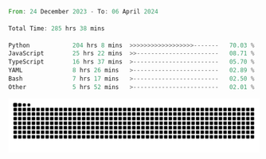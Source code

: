 <!--START_SECTION:waka-->

```rust
From: 24 December 2023 - To: 06 April 2024

Total Time: 285 hrs 38 mins

Python            204 hrs 8 mins  >>>>>>>>>>>>>>>>>>-------   70.03 %
JavaScript        25 hrs 22 mins  >>-----------------------   08.71 %
TypeScript        16 hrs 37 mins  >------------------------   05.70 %
YAML              8 hrs 26 mins   >------------------------   02.89 %
Bash              7 hrs 17 mins   >------------------------   02.50 %
Other             5 hrs 52 mins   >------------------------   02.01 %
```

<!--END_SECTION:waka-->


<picture>
  <source media="(prefers-color-scheme: dark)" srcset="https://raw.githubusercontent.com/jeerawut97/jeerawut97/output/github-contribution-grid-snake.svg">
  <img alt="github contribution grid snake animation" src="https://raw.githubusercontent.com/jeerawut97/jeerawut97/output/github-contribution-grid-snake.svg">
</picture>

